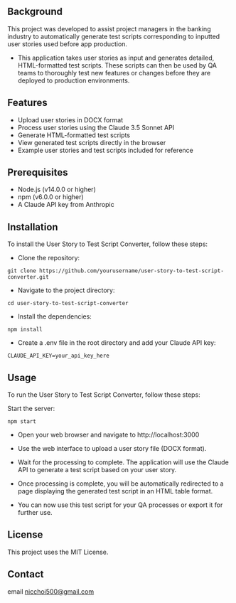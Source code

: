 ## Background 

This project was developed to assist project managers in the banking industry to automatically generate test scripts corresponding to inputted user stories used before app production. 


- This application takes user stories as input and generates detailed, HTML-formatted test scripts. These scripts can then be used by QA teams to thoroughly test new features or changes before they are deployed to production environments.

## Features

- Upload user stories in DOCX format
- Process user stories using the Claude 3.5 Sonnet API
- Generate HTML-formatted test scripts
- View generated test scripts directly in the browser
- Example user stories and test scripts included for reference

## Prerequisites
- Node.js (v14.0.0 or higher)
- npm (v6.0.0 or higher)
- A Claude API key from Anthropic

## Installation
To install the User Story to Test Script Converter, follow these steps:

- Clone the repository:
```
git clone https://github.com/yourusername/user-story-to-test-script-converter.git
```

- Navigate to the project directory:
```
cd user-story-to-test-script-converter
```

- Install the dependencies:
```
npm install
```

- Create a .env file in the root directory and add your Claude API key:
```
CLAUDE_API_KEY=your_api_key_here
```


## Usage
To run the User Story to Test Script Converter, follow these steps:

Start the server:
```
npm start
```

- Open your web browser and navigate to http://localhost:3000 

- Use the web interface to upload a user story file (DOCX format).

- Wait for the processing to complete. The application will use the Claude API to generate a test script based on your user story.

- Once processing is complete, you will be automatically redirected to a page displaying the generated test script in an HTML table format.

- You can now use this test script for your QA processes or export it for further use.

## License
This project uses the MIT License.

## Contact
email nicchoi500@gmail.com
